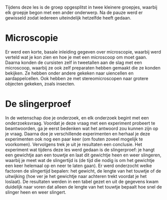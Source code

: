 Tijdens deze les is de groep opgesplitst in twee kleinere groepjes, waarbij elk groepje begon met een ander onderwerp. Na de pauze werd er gewisseld zodat iedereen uiteindelijk hetzelfde heeft gedaan.

# Microscopie
Er werd een korte, basale inleiding gegeven over microscopie, waarbij werd verteld wat je kon zien en hoe je met een microscoop om moet gaan. Daarna konden de cursisten zelf in tweetallen aan de slag met een microscoop, waarbij ze ook zelf preparaten hebben gemaakt die ze konden bekijken. Ze hebben onder andere gekeken naar uiencellen en aardappelcellen. Ook hebben ze met stereomicroscopen naar grotere objecten gekeken, zoals insecten.

# De slingerproef
In de wetenschap doe je onderzoek, en elk onderzoek begint met een onderzoeksvraag. Voordat je deze vraag met een experiment probeert te beantwoorden, ga je eerst bedenken wat het antwoord zou kunnen zijn op je vraag. Daarna doe je verschillende experimenten en herhaal je deze experimenten ook nog een paar keer (om fouten zoveel mogelijk te voorkomen). Vervolgens trek je uit je resultaten een conclusie. Het experiment wat tijdens deze les werd gedaan is de slingerproef: je hangt een gewichtje aan een touwtje en laat dit gewichtje heen en weer slingeren, waarbij je meet wat de slingertijd is (de tijd die nodig is om het gewichtje een keer helemaal op en neer te laten gaan). Er werd onderzocht welke factoren de slingertijd bepalen: het gewicht, de lengte van het touwtje of de uitwijking (hoe ver je het gewichtje naar achteren trekt voordat je het loslaat). De resultaten werden in een tabel gezet en uit de gegevens kwam duidelijk naar voren dat alleen de lengte van het touwtje bepaalt hoe snel de slinger heen en weer slingert.

